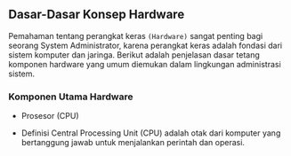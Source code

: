 ## Dasar-Dasar Konsep Hardware

Pemahaman tentang perangkat keras `(Hardware)` sangat penting bagi seorang System Administrator,
karena perangkat keras adalah fondasi dari sistem komputer dan jaringa. Berikut adalah penjelasan dasar
tetang komponen hardware yang umum diemukan dalam lingkungan administrasi sistem.

### Komponen Utama Hardware 
* Prosesor (CPU)
 - Definisi Central Processing Unit (CPU) adalah otak dari komputer yang bertanggung jawab untuk menjalankan perintah dan operasi.
